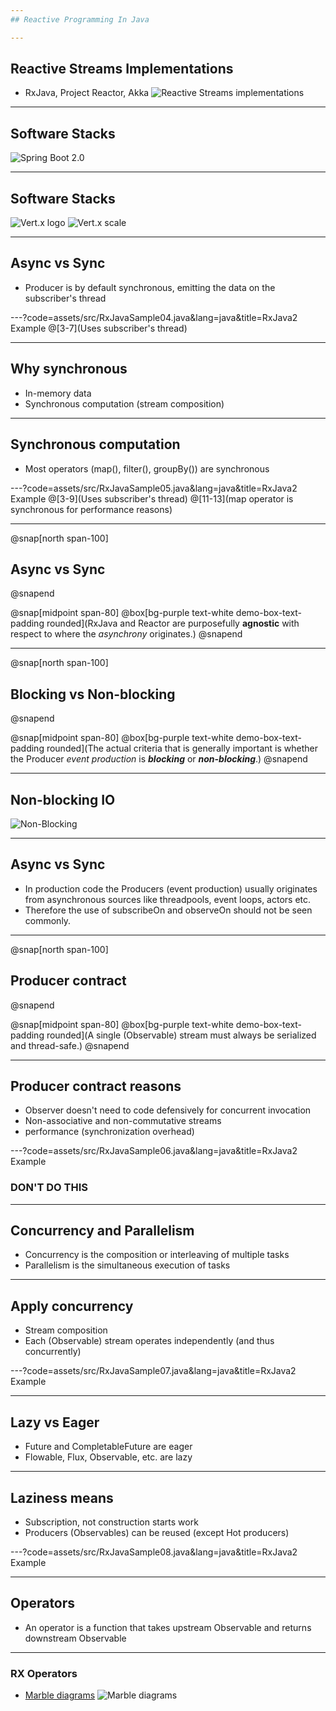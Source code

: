 ```yaml
---
## Reactive Programming In Java

---
```

## Reactive Streams Implementations
- RxJava, Project Reactor, Akka
![Reactive Streams implementations](assets/img/reactive_logos.png)

---
## Software Stacks
![Spring Boot 2.0](assets/img/spring_boot_2.0_reactor.png)

---
## Software Stacks
![Vert.x logo](assets/img/vertx_logo.png)
![Vert.x scale](assets/img/vertx_reactive.png)

---
## Async vs Sync
- Producer is by default synchronous, emitting the data on the subscriber's thread

---?code=assets/src/RxJavaSample04.java&lang=java&title=RxJava2 Example
@[3-7](Uses subscriber's thread)

---
## Why synchronous
- In-memory data
- Synchronous computation (stream composition)

---
## Synchronous computation
- Most operators (map(), filter(), groupBy()) are synchronous

---?code=assets/src/RxJavaSample05.java&lang=java&title=RxJava2 Example
@[3-9](Uses subscriber's thread)
@[11-13](map operator is synchronous for performance reasons)

---
@snap[north span-100]
## Async vs Sync
@snapend

@snap[midpoint span-80]
@box[bg-purple text-white demo-box-text-padding rounded](RxJava and Reactor are purposefully **agnostic** with respect to where the *asynchrony* originates.)
@snapend

---
@snap[north span-100]
## Blocking vs Non-blocking
@snapend

@snap[midpoint span-80]
@box[bg-purple text-white demo-box-text-padding rounded](The actual criteria that is generally important is whether the Producer *event production* is ***blocking*** or ***non-blocking***.)
@snapend

---
## Non-blocking IO
![Non-Blocking](assets/img/nonblocking_io.png)

---
## Async vs Sync
- In production code the Producers (event production) usually originates from asynchronous sources like threadpools, event loops, actors etc.
- Therefore the use of subscribeOn and observeOn should not be seen commonly.

---
@snap[north span-100]
## Producer contract
@snapend

@snap[midpoint span-80]
@box[bg-purple text-white demo-box-text-padding rounded](A single (Observable) stream must always be serialized and thread-safe.)
@snapend

---
## Producer contract reasons
- Observer doesn't need to code defensively for concurrent invocation
- Non-associative and non-commutative streams
- performance (synchronization overhead)

---?code=assets/src/RxJavaSample06.java&lang=java&title=RxJava2 Example
### DON'T DO THIS

---
## Concurrency and Parallelism
- Concurrency is the composition or interleaving of multiple tasks
- Parallelism is the simultaneous execution of tasks

---
## Apply concurrency
- Stream composition
- Each (Observable) stream operates independently (and thus concurrently)

---?code=assets/src/RxJavaSample07.java&lang=java&title=RxJava2 Example

---
## Lazy vs Eager
- Future and CompletableFuture are eager
- Flowable, Flux, Observable, etc. are lazy

---
## Laziness means
- Subscription, not construction starts work
- Producers (Observables) can be reused (except Hot producers)

---?code=assets/src/RxJavaSample08.java&lang=java&title=RxJava2 Example

---
## Operators
- An operator is a function that takes upstream Observable<T> and returns downstream Observable<R>

---
### RX Operators
- [Marble diagrams](https://rxmarbles.com)
![Marble diagrams](assets/img/flatmap_marblediagram.png)

